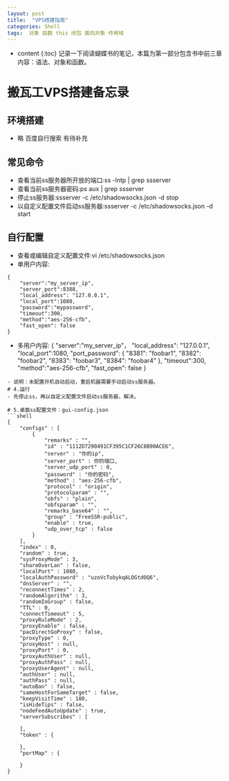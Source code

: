 ```yaml
---
layout: post
title:  "VPS搭建指南"
categories: Shell
tags:  对象 函数 this 闭包 面向对象 作用域
---
```


* content
{:toc}
记录一下阅读蝴蝶书的笔记，本篇为第一部分包含书中前三章内容：语法、对象和函数。  

# 搬瓦工VPS搭建备忘录


## 环境搭建
- 略 百度自行搜索 有待补充
## 常见命令
- 查看当前ss服务器所开放的端口:ss -lntp | grep ssserver
- 查看当前ss服务器密码:ps aux | grep ssserver
- 停止ss服务器:ssserver -c /etc/shadowsocks.json -d stop
- 以自定义配置文件启动ss服务器:ssserver -c /etc/shadowsocks.json -d start

## 自行配置
- 查看或编辑自定义配置文件:vi /etc/shadowsocks.json
- 单用户内容:
```shell
{
    "server":"my_server_ip",
    "server_port":8388,
    "local_address": "127.0.0.1",
    "local_port":1080,
    "password":"mypassword",
    "timeout":300,
    "method":"aes-256-cfb",
    "fast_open": false
}
 ```
- 多用户内容:
{
     "server":"my_server_ip"，
     "local_address": "127.0.0.1",
     "local_port":1080,
      "port_password": {
         "8381": "foobar1",
         "8382": "foobar2",
         "8383": "foobar3",
         "8384": "foobar4"
     },
     "timeout":300,
     "method":"aes-256-cfb",
     "fast_open": false
}
```
- 说明：未配置开机自动启动，重启机器需要手动启动ss服务器。
# 4.运行
- 先停止ss，再以自定义配置文件启动ss服务器，解决。

# 5.桌面ss配置文件：gui-config.json
```shell
{
    "configs" : [
        {
            "remarks" : "",
            "id" : "1112D7290491CF395C1CF26C8B90ACE6",
            "server" : "你的ip",
            "server_port" : 你的端口,
            "server_udp_port" : 0,
            "password" : "你的密码",
            "method" : "aes-256-cfb",
            "protocol" : "origin",
            "protocolparam" : "",
            "obfs" : "plain",
            "obfsparam" : "",
            "remarks_base64" : "",
            "group" : "FreeSSR-public",
            "enable" : true,
            "udp_over_tcp" : false
        }
    ],
    "index" : 0,
    "random" : true,
    "sysProxyMode" : 3,
    "shareOverLan" : false,
    "localPort" : 1080,
    "localAuthPassword" : "uzoVcTobykqALOGtdOQ6",
    "dnsServer" : "",
    "reconnectTimes" : 2,
    "randomAlgorithm" : 3,
    "randomInGroup" : false,
    "TTL" : 0,
    "connectTimeout" : 5,
    "proxyRuleMode" : 2,
    "proxyEnable" : false,
    "pacDirectGoProxy" : false,
    "proxyType" : 0,
    "proxyHost" : null,
    "proxyPort" : 0,
    "proxyAuthUser" : null,
    "proxyAuthPass" : null,
    "proxyUserAgent" : null,
    "authUser" : null,
    "authPass" : null,
    "autoBan" : false,
    "sameHostForSameTarget" : false,
    "keepVisitTime" : 180,
    "isHideTips" : false,
    "nodeFeedAutoUpdate" : true,
    "serverSubscribes" : [

    ],
    "token" : {

    },
    "portMap" : {

    }
}
```
